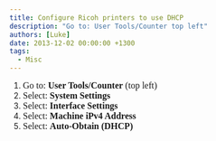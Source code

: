 ```yaml
---
title: Configure Ricoh printers to use DHCP
description: "Go to: User Tools/Counter top left"
authors: [Luke]
date: 2013-12-02 00:00:00 +1300
tags:
  - Misc
---
```

  1. <span style="font-family:Times New Roman;font-size:12pt">Go to: <strong>User Tools/Counter</strong> (top left)<br /> </span>
  2. <span style="font-family:Times New Roman;font-size:12pt">Select: <strong>System Settings</strong><br /> </span>
  3. <span style="font-family:Times New Roman;font-size:12pt">Select: <strong>Interface Settings</strong><br /> </span>
  4. <span style="font-family:Times New Roman;font-size:12pt">Select: <strong>Machine iPv4 Address</strong><br /> </span>
  5. <span style="font-family:Times New Roman;font-size:12pt">Select: <strong>Auto-Obtain (DHCP)</strong><br /> </span>